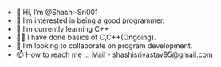 - 👋 Hi, I’m @Shashi-Sri001
- 👀 I’m interested in being a good programmer.
- 🌱 I’m currently learning C++
- 👨‍💻 I have done basics of C,C++(Ongoing).
- 💞️ I’m looking to collaborate on program development.
- 📫 How to reach me ...
Mail - shashisrivastav95@gmail.com

<!---
Shashi-Sri001/Shashi-Sri001 is a ✨ special ✨ repository because its `README.md` (this file) appears on your GitHub profile.
You can click the Preview link to take a look at your changes.
--->
